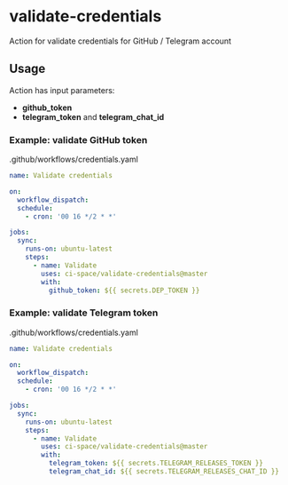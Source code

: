 # validate-credentials

Action for validate credentials for GitHub / Telegram account

## Usage

Action has input parameters:
- **github_token**
- **telegram_token** and **telegram_chat_id**

### Example: validate GitHub token

.github/workflows/credentials.yaml
```yaml
name: Validate credentials

on:
  workflow_dispatch:
  schedule:
    - cron: '00 16 */2 * *'

jobs:
  sync:
    runs-on: ubuntu-latest
    steps:
      - name: Validate
        uses: ci-space/validate-credentials@master
        with:
          github_token: ${{ secrets.DEP_TOKEN }}
```

### Example: validate Telegram token

.github/workflows/credentials.yaml
```yaml
name: Validate credentials

on:
  workflow_dispatch:
  schedule:
    - cron: '00 16 */2 * *'

jobs:
  sync:
    runs-on: ubuntu-latest
    steps:
      - name: Validate
        uses: ci-space/validate-credentials@master
        with:
          telegram_token: ${{ secrets.TELEGRAM_RELEASES_TOKEN }}
          telegram_chat_id: ${{ secrets.TELEGRAM_RELEASES_CHAT_ID }}
```
